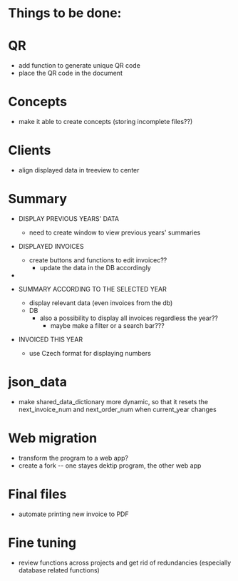 # Things to be done:

# QR
- add function to generate unique QR code
- place the QR code in the document

# Concepts
- make it able to create concepts (storing incomplete files??)

# Clients
- align displayed data in treeview to center

# Summary
- DISPLAY PREVIOUS YEARS' DATA
    - need to create window to view previous years' summaries

- DISPLAYED INVOICES
    - create buttons and functions to edit invoicec??
        - update the data in the DB accordingly
        
- 
- SUMMARY ACCORDING TO THE SELECTED YEAR
    - display relevant data (even invoices from the db)
    - DB
        - also a possibility to display all invoices regardless the year??
            - maybe make a filter or a search bar??? 

- INVOICED THIS YEAR
    - use Czech format for displaying numbers

# json_data
- make shared_data_dictionary more dynamic, so that it resets the next_invoice_num and next_order_num when current_year changes

# Web migration
- transform the program to a web app?
- create a fork -- one stayes dektip program, the other web app

# Final files
- automate printing new invoice to PDF

# Fine tuning
- review functions across projects and get rid of redundancies (especially database related functions)


